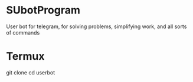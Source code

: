 # SUbotProgram
User bot for telegram, for solving problems, simplifying work, and all sorts of commands

# Termux 
git clone 
cd userbot
